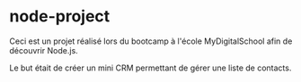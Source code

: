 # node-project

Ceci est un projet réalisé lors du bootcamp à l'école MyDigitalSchool afin de découvrir Node.js.

Le but était de créer un mini CRM permettant de gérer une liste de contacts.
